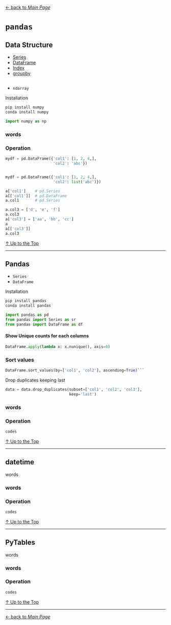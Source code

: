[← back to *Main Page*](https://github.com/dawkiny/Python3/blob/master/PythonDataManipulation.md)


# ```pandas```

## Data Structure

* [Series](#numpy)
* [DataFrame](#pandas)  
* [Index](#pandas)  
* [groupby](#pandas)  
##

* ```ndarray```  


Installation
```sh
pip install numpy
conda install numpy
```

```python
import numpy as np
```

### words

### Operation
 
```python
mydf = pd.DataFrame({'col1': [1, 2, 4,],
                     'col2': 'abc'})


mydf = pd.DataFrame({'col1': [1, 2, 4,],
                     'col2': list('abc')})

a['col1']    # pd.Series
a[['col1']]  # pd.DataFrame
a.col1       # pd.Series

a.col3 = ['d', 'e', 'f']
a.col3
a['col3'] = ['aa', 'bb', 'cc']
a
a[['col3']]
a.col3
```


[↑ Up to the Top](#python-data-manipulation)

---
## Pandas

* ```Series```  
* ```DataFrame```  

Installation
```sh
pip install pandas
conda install pandas
```

```python
import pandas as pd
from pandas import Series as sr
from pandas import DataFrame as df
```

#### Show Unique counts for each columns
```python
DataFrame.apply(lambda x: x.nunique(), axis=0)
```

### Sort values

```python
DataFrame.sort_values(by=['col1', 'col2'], ascending=True)```
```

Drop duplicates keeping last
```py
data = data.drop_duplicates(subset=['col1', 'col2', 'col3'],
                            keep='last')
```

### words

### Operation
 
```python
codes
```



[↑ Up to the Top](#python-data-manipulation)

---
## datetime
words

### words

### Operation
 
```python
codes
```



[↑ Up to the Top](#python-data-manipulation)

---
## PyTables
words

### words

### Operation
 
```python
codes
```



[↑ Up to the Top](#python-data-manipulation)





---
[← back to *Main Page*](https://github.com/dawkiny/Python3/blob/master/PythonProgramming.md)

